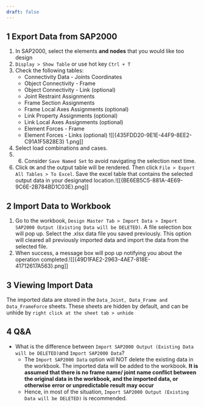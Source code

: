 ```yaml
---
draft: false
---
```

## 1	Export Data from SAP2000
1. In SAP2000, select the elements **and nodes** that you would like too design
2. `Display > Show Table` or use hot key `Ctrl + T` 
3. Check the following tables:
	- Connectivity Data - Joints Coordinates
	- Object Connectivity - Frame
	- Object Connectivity - Link (optional)
	- Joint Restraint Assignments
	- Frame Section Assignments
	- Frame Local Axes Assignments (optional)
	- Link Property Assignments (optional)
	- Link Local Axes Assignments (optional)
	- Element Forces - Frame
	- Element Forces - Links (optional)
	![[{435FDD20-9E1E-44F9-8EE2-C91A1F5828E3} 1.png]]
4. Select load combinations and cases.
5. 6. Consider `Save Named Set` to avoid navigating the selection next time. 
6. Click `OK` and the output table will be rendered. Then click `File > Export All Tables > To Excel`. Save the excel table that contains the selected output data in your designated location.![[{BE6EB5C5-881A-4E69-9C6E-2B784BD1C03E}.png]]
## 2	Import Data to Workbook
1. Go to the workbook, `Design Master Tab > Import Data > Import SAP2000 Output (Existing Data will be DELETED)`. A file selection box will pop up. Select the .xlsx data file you saved previously. This option will cleared all previously imported data and import the data from the selected file. 
2. When success, a message box will pop up notifying you about the operation completed.![[{49D1FAE2-2963-4AE7-818E-41712617A563}.png]]
## 3	Viewing Import Data
The imported data are stored in the `Data_Joint, Data_Frame and Data_FrameForce` sheets. These sheets are hidden by default, and can be unhide by `right click at the sheet tab > unhide`
## 4	Q&A
-  What is the difference between `Import SAP2000 Output (Existing Data will be DELETED)`and `Import SAP2000 Data`?
	- The `Import SAP2000 Data` option will NOT delete the existing data in the workbook. The imported data will be added to the workbook. **It is assumed that there is no frame name/ joint name conflict between the original data in the workbook, and the imported data, or otherwise error or unpredictable result may occur**
	- Hence, in most of the situation, `Import SAP2000 Output (Existing Data will be DELETED)` is recommended.
